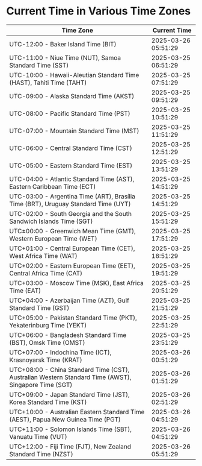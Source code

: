 # Current Time in Various Time Zones

| Time Zone | Current Time |
|-----------|--------------|
| UTC-12:00 - Baker Island Time (BIT) | 2025-03-26 05:51:29 |
| UTC-11:00 - Niue Time (NUT), Samoa Standard Time (SST) | 2025-03-25 06:51:29 |
| UTC-10:00 - Hawaii-Aleutian Standard Time (HAST), Tahiti Time (TAHT) | 2025-03-25 07:51:29 |
| UTC-09:00 - Alaska Standard Time (AKST) | 2025-03-25 09:51:29 |
| UTC-08:00 - Pacific Standard Time (PST) | 2025-03-25 10:51:29 |
| UTC-07:00 - Mountain Standard Time (MST) | 2025-03-25 11:51:29 |
| UTC-06:00 - Central Standard Time (CST) | 2025-03-25 12:51:29 |
| UTC-05:00 - Eastern Standard Time (EST) | 2025-03-25 13:51:29 |
| UTC-04:00 - Atlantic Standard Time (AST), Eastern Caribbean Time (ECT) | 2025-03-25 14:51:29 |
| UTC-03:00 - Argentina Time (ART), Brasília Time (BRT), Uruguay Standard Time (UYT) | 2025-03-25 14:51:29 |
| UTC-02:00 - South Georgia and the South Sandwich Islands Time (SGT) | 2025-03-25 15:51:29 |
| UTC±00:00 - Greenwich Mean Time (GMT), Western European Time (WET) | 2025-03-25 17:51:29 |
| UTC+01:00 - Central European Time (CET), West Africa Time (WAT) | 2025-03-25 18:51:29 |
| UTC+02:00 - Eastern European Time (EET), Central Africa Time (CAT) | 2025-03-25 19:51:29 |
| UTC+03:00 - Moscow Time (MSK), East Africa Time (EAT) | 2025-03-25 20:51:29 |
| UTC+04:00 - Azerbaijan Time (AZT), Gulf Standard Time (GST) | 2025-03-25 21:51:29 |
| UTC+05:00 - Pakistan Standard Time (PKT), Yekaterinburg Time (YEKT) | 2025-03-25 22:51:29 |
| UTC+06:00 - Bangladesh Standard Time (BST), Omsk Time (OMST) | 2025-03-25 23:51:29 |
| UTC+07:00 - Indochina Time (ICT), Krasnoyarsk Time (KRAT) | 2025-03-26 00:51:29 |
| UTC+08:00 - China Standard Time (CST), Australian Western Standard Time (AWST), Singapore Time (SGT) | 2025-03-26 01:51:29 |
| UTC+09:00 - Japan Standard Time (JST), Korea Standard Time (KST) | 2025-03-26 02:51:29 |
| UTC+10:00 - Australian Eastern Standard Time (AEST), Papua New Guinea Time (PGT) | 2025-03-26 04:51:29 |
| UTC+11:00 - Solomon Islands Time (SBT), Vanuatu Time (VUT) | 2025-03-26 04:51:29 |
| UTC+12:00 - Fiji Time (FJT), New Zealand Standard Time (NZST) | 2025-03-26 05:51:29 |
